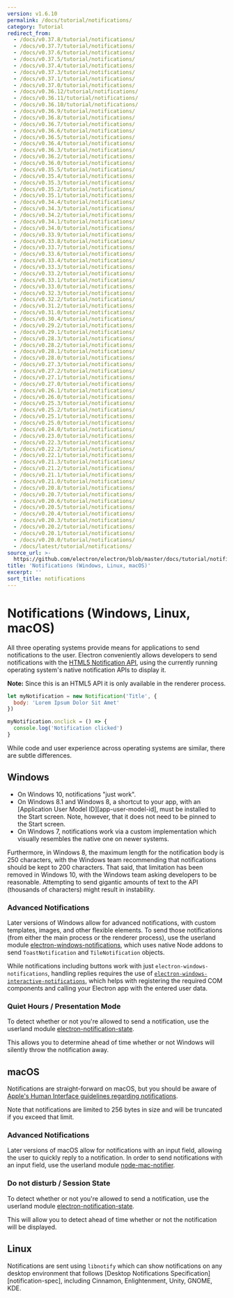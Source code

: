 ```yaml
---
version: v1.6.10
permalink: /docs/tutorial/notifications/
category: Tutorial
redirect_from:
  - /docs/v0.37.8/tutorial/notifications/
  - /docs/v0.37.7/tutorial/notifications/
  - /docs/v0.37.6/tutorial/notifications/
  - /docs/v0.37.5/tutorial/notifications/
  - /docs/v0.37.4/tutorial/notifications/
  - /docs/v0.37.3/tutorial/notifications/
  - /docs/v0.37.1/tutorial/notifications/
  - /docs/v0.37.0/tutorial/notifications/
  - /docs/v0.36.12/tutorial/notifications/
  - /docs/v0.36.11/tutorial/notifications/
  - /docs/v0.36.10/tutorial/notifications/
  - /docs/v0.36.9/tutorial/notifications/
  - /docs/v0.36.8/tutorial/notifications/
  - /docs/v0.36.7/tutorial/notifications/
  - /docs/v0.36.6/tutorial/notifications/
  - /docs/v0.36.5/tutorial/notifications/
  - /docs/v0.36.4/tutorial/notifications/
  - /docs/v0.36.3/tutorial/notifications/
  - /docs/v0.36.2/tutorial/notifications/
  - /docs/v0.36.0/tutorial/notifications/
  - /docs/v0.35.5/tutorial/notifications/
  - /docs/v0.35.4/tutorial/notifications/
  - /docs/v0.35.3/tutorial/notifications/
  - /docs/v0.35.2/tutorial/notifications/
  - /docs/v0.35.1/tutorial/notifications/
  - /docs/v0.34.4/tutorial/notifications/
  - /docs/v0.34.3/tutorial/notifications/
  - /docs/v0.34.2/tutorial/notifications/
  - /docs/v0.34.1/tutorial/notifications/
  - /docs/v0.34.0/tutorial/notifications/
  - /docs/v0.33.9/tutorial/notifications/
  - /docs/v0.33.8/tutorial/notifications/
  - /docs/v0.33.7/tutorial/notifications/
  - /docs/v0.33.6/tutorial/notifications/
  - /docs/v0.33.4/tutorial/notifications/
  - /docs/v0.33.3/tutorial/notifications/
  - /docs/v0.33.2/tutorial/notifications/
  - /docs/v0.33.1/tutorial/notifications/
  - /docs/v0.33.0/tutorial/notifications/
  - /docs/v0.32.3/tutorial/notifications/
  - /docs/v0.32.2/tutorial/notifications/
  - /docs/v0.31.2/tutorial/notifications/
  - /docs/v0.31.0/tutorial/notifications/
  - /docs/v0.30.4/tutorial/notifications/
  - /docs/v0.29.2/tutorial/notifications/
  - /docs/v0.29.1/tutorial/notifications/
  - /docs/v0.28.3/tutorial/notifications/
  - /docs/v0.28.2/tutorial/notifications/
  - /docs/v0.28.1/tutorial/notifications/
  - /docs/v0.28.0/tutorial/notifications/
  - /docs/v0.27.3/tutorial/notifications/
  - /docs/v0.27.2/tutorial/notifications/
  - /docs/v0.27.1/tutorial/notifications/
  - /docs/v0.27.0/tutorial/notifications/
  - /docs/v0.26.1/tutorial/notifications/
  - /docs/v0.26.0/tutorial/notifications/
  - /docs/v0.25.3/tutorial/notifications/
  - /docs/v0.25.2/tutorial/notifications/
  - /docs/v0.25.1/tutorial/notifications/
  - /docs/v0.25.0/tutorial/notifications/
  - /docs/v0.24.0/tutorial/notifications/
  - /docs/v0.23.0/tutorial/notifications/
  - /docs/v0.22.3/tutorial/notifications/
  - /docs/v0.22.2/tutorial/notifications/
  - /docs/v0.22.1/tutorial/notifications/
  - /docs/v0.21.3/tutorial/notifications/
  - /docs/v0.21.2/tutorial/notifications/
  - /docs/v0.21.1/tutorial/notifications/
  - /docs/v0.21.0/tutorial/notifications/
  - /docs/v0.20.8/tutorial/notifications/
  - /docs/v0.20.7/tutorial/notifications/
  - /docs/v0.20.6/tutorial/notifications/
  - /docs/v0.20.5/tutorial/notifications/
  - /docs/v0.20.4/tutorial/notifications/
  - /docs/v0.20.3/tutorial/notifications/
  - /docs/v0.20.2/tutorial/notifications/
  - /docs/v0.20.1/tutorial/notifications/
  - /docs/v0.20.0/tutorial/notifications/
  - /docs/latest/tutorial/notifications/
source_url: >-
  https://github.com/electron/electron/blob/master/docs/tutorial/notifications.md
title: 'Notifications (Windows, Linux, macOS)'
excerpt: ''
sort_title: notifications
---
```




<!--


                                      ::::
                                    :o+//+o:
                                    +o    oo-
                                    :o+//oo/+o/
                                      -::-   -oo:
                                               /s/
                      -::::::::-                :s/  :::--
                  :+oo+////////+:        -:/+oo/ :s:-///++oo+:
                /o+:                -/+oo+/:-     +o-      -:+o:
               /s:              -:+o+/:           -o+         :s/
              -s/            -/oo/:                /s-         +s-
              -s/         -/oo/-                   -s/         /s-
               oo       :+o/-                       oo         oo
               -s/    :oo/                          /s-       /s-
                :s/ :oo:              -::-          /s-      /s:
                  -+o/               /ssss/         :s:    -+o-
                 :o+--               /ssss/         :s:   :o+-
                :s/  +o:              -::-          /s-   --
               -s/    :+o/-                         /s-
               oo       -+o+-                       oo
              -s/         -/oo/-                   -s/
             -+soo+:         -/oo/:                /s-      /oooo+-
             o+   :s:           -:+o+/:-          -o+      /s:  -oo
             oo:--/s:       ::      -:+oo+/:-     -/-      /s/--:o+
              :+++/-        :s:          -:/+ooo++//////++oo//+o+:
                             /s:                --::::::--
                              /s/              /s-
                               :oo:          :oo:
                                 /oo/-    -/oo/
                                   -/+oooo+/-





                   _______  _______  _______  _______  __
                  |       ||       ||       ||       ||  |
                  |  _____||_     _||   _   ||    _  ||  |
                  | |_____   |   |  |  | |  ||   |_| ||  |
                  |_____  |  |   |  |  |_|  ||    ___||__|
                   _____| |  |   |  |       ||   |     __
                  |_______|  |___|  |_______||___|    |__|


    This file is generated automatically, so it should not be edited.

    To make changes, head over to the electron/electron repository:

    https://github.com/electron/electron/blob/master/docs/tutorial/notifications.md

    Thanks!

-->
# Notifications (Windows, Linux, macOS)

All three operating systems provide means for applications to send notifications to the user. Electron conveniently allows developers to send notifications with the [HTML5 Notification API](https://notifications.spec.whatwg.org/), using the currently running operating system's native notification APIs to display it.

**Note:** Since this is an HTML5 API it is only available in the renderer process.

```javascript
let myNotification = new Notification('Title', {
  body: 'Lorem Ipsum Dolor Sit Amet'
})

myNotification.onclick = () => {
  console.log('Notification clicked')
}
```

While code and user experience across operating systems are similar, there are subtle differences.

## Windows

*   On Windows 10, notifications "just work".
*   On Windows 8.1 and Windows 8, a shortcut to your app, with an [Application User Model ID][app-user-model-id], must be installed to the Start screen. Note, however, that it does not need to be pinned to the Start screen.
*   On Windows 7, notifications work via a custom implementation which visually resembles the native one on newer systems.

Furthermore, in Windows 8, the maximum length for the notification body is 250 characters, with the Windows team recommending that notifications should be kept to 200 characters. That said, that limitation has been removed in Windows 10, with the Windows team asking developers to be reasonable. Attempting to send gigantic amounts of text to the API (thousands of characters) might result in instability.

### Advanced Notifications

Later versions of Windows allow for advanced notifications, with custom templates, images, and other flexible elements. To send those notifications (from either the main process or the renderer process), use the userland module [electron-windows-notifications](https://github.com/felixrieseberg/electron-windows-notifications), which uses native Node addons to send `ToastNotification` and `TileNotification` objects.

While notifications including buttons work with just `electron-windows-notifications`, handling replies requires the use of [`electron-windows-interactive-notifications`](https://github.com/felixrieseberg/electron-windows-interactive-notifications), which helps with registering the required COM components and calling your Electron app with the entered user data.

### Quiet Hours / Presentation Mode

To detect whether or not you're allowed to send a notification, use the userland module [electron-notification-state](https://github.com/felixrieseberg/electron-notification-state).

This allows you to determine ahead of time whether or not Windows will silently throw the notification away.

## macOS

Notifications are straight-forward on macOS, but you should be aware of [Apple's Human Interface guidelines regarding notifications](https://developer.apple.com/library/mac/documentation/UserExperience/Conceptual/OSXHIGuidelines/NotificationCenter.html).

Note that notifications are limited to 256 bytes in size and will be truncated if you exceed that limit.

### Advanced Notifications

Later versions of macOS allow for notifications with an input field, allowing the user to quickly reply to a notification. In order to send notifications with an input field, use the userland module [node-mac-notifier](https://github.com/CharlieHess/node-mac-notifier).

### Do not disturb / Session State

To detect whether or not you're allowed to send a notification, use the userland module [electron-notification-state](https://github.com/felixrieseberg/electron-notification-state).

This will allow you to detect ahead of time whether or not the notification will be displayed.

## Linux

Notifications are sent using `libnotify` which can show notifications on any desktop environment that follows [Desktop Notifications Specification][notification-spec], including Cinnamon, Enlightenment, Unity, GNOME, KDE.
